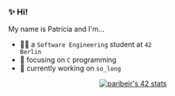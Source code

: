 ### ✨ Hi!
My name is Patrícia and I'm...
* 👩‍💻 a <code>Software Engineering</code> student at <code>42 Berlin</code>
* 🌱 focusing on <code>C</code> programming
* 🔭 currently working on <code>so_long</code>

<p align="center">
<a href="https://github.com/oakoudad/badge42"><img src="https://badge.mediaplus.ma/darkblue/paribeir?1337Badge=off&UM6P=off" alt="paribeir's 42 stats" /></a>
</p>
